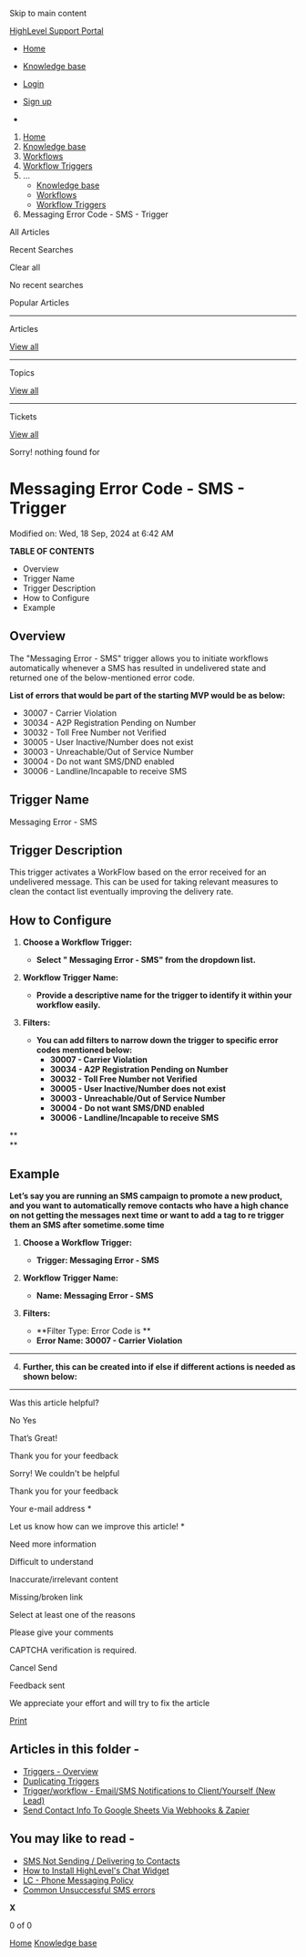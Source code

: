 Skip to main content

[ HighLevel Support Portal ](https://help.gohighlevel.com)

  * [ Home ](/support/home)
  * [ Knowledge base ](/support/solutions)

  * [Login](/support/login)
  * [Sign up](/support/signup)
  * 

  1. [Home](/support/home)
  2. [Knowledge base](/support/solutions)
  3. [Workflows](/support/solutions/48000455132)
  4. [Workflow Triggers](/support/solutions/folders/48000666397)
  5. ... 
     * [Knowledge base](/support/solutions)
     * [Workflows](/support/solutions/48000455132)
     * [Workflow Triggers](/support/solutions/folders/48000666397)
  6. Messaging Error Code - SMS - Trigger

All  Articles 

Recent Searches

Clear all

No recent searches

Popular Articles

* * *

Articles

[View all](/support/search/solutions)

* * *

Topics

[View all](/support/search/topics)

* * *

Tickets

[View all](/support/search/tickets)

Sorry! nothing found for   

# Messaging Error Code - SMS - Trigger

Modified on: Wed, 18 Sep, 2024 at 6:42 AM

**TABLE OF CONTENTS**

  * Overview
  * Trigger Name
  * Trigger Description
  * How to Configure
  * Example

## **Overview**

The "Messaging Error - SMS" trigger allows you to initiate workflows automatically whenever a SMS has resulted in undelivered state and returned one of the below-mentioned error code.

**List of errors that would be part of the starting MVP would be as below:**

  * 30007 - Carrier Violation
  * 30034 - A2P Registration Pending on Number
  * 30032 - Toll Free Number not Verified
  * 30005 - User Inactive/Number does not exist
  * 30003 - Unreachable/Out of Service Number
  * 30004 - Do not want SMS/DND enabled
  * 30006 - Landline/Incapable to receive SMS

## **Trigger Name**

Messaging Error - SMS

## **Trigger Description**

This trigger activates a WorkFlow based on the error received for an undelivered message. This can be used for taking relevant measures to clean the contact list eventually improving the delivery rate.

## **How to Configure**

  1. **Choose a Workflow Trigger:**

     * **Select " Messaging Error - SMS" from the dropdown list.**
  2. **Workflow Trigger Name:**

     * **Provide a descriptive name for the trigger to identify it within your workflow easily.**
  3. **Filters:**

     * **You can add filters to narrow down the trigger to specific error codes mentioned below:**
       * **30007 - Carrier Violation**
       * **30034 - A2P Registration Pending on Number**
       * **30032 - Toll Free Number not Verified**
       * **30005 - User Inactive/Number does not exist**
       * **30003 - Unreachable/Out of Service Number**
       * **30004 - Do not want SMS/DND enabled**
       * **30006 - Landline/Incapable to receive SMS**

**  
**

## **Example**

**Let’s say you are running an SMS campaign to promote a new product, and you want to automatically remove contacts who have a high chance on not getting the messages next time or want to add a tag to re trigger them an SMS after sometime.some time**

  1. **Choose a Workflow Trigger:**

     * **Trigger: Messaging Error - SMS**
  2. **Workflow Trigger Name:**

     * **Name: Messaging Error - SMS**
  3. **Filters:**

     * **Filter Type: Error Code is  **
     * **Error Name: 30007 - Carrier Violation**  
****
  4. **Further, this can be created into if else if different actions is needed as shown below:**  
**            ******

Was this article helpful?

No  Yes 

That’s Great!

Thank you for your feedback

Sorry! We couldn't be helpful

Thank you for your feedback

Your e-mail address *

Let us know how can we improve this article! *

Need more information 

Difficult to understand 

Inaccurate/irrelevant content 

Missing/broken link 

Select at least one of the reasons 

Please give your comments 

CAPTCHA verification is required. 

Cancel  Send 

Feedback sent

We appreciate your effort and will try to fix the article

[Print](javascript:print\(\))

## Articles in this folder -

  * [Triggers - Overview](/support/solutions/articles/48000982202-triggers-overview)
  * [Duplicating Triggers](/support/solutions/articles/48000982205-duplicating-triggers)
  * [Trigger/workflow - Email/SMS Notifications to Client/Yourself (New Lead)](/support/solutions/articles/48000982203-trigger-workflow-email-sms-notifications-to-client-yourself-new-lead-)
  * [Send Contact Info To Google Sheets Via Webhooks & Zapier](/support/solutions/articles/48001062709-send-contact-info-to-google-sheets-via-webhooks-zapier)

## You may like to read -

  * [SMS Not Sending / Delivering to Contacts](/support/solutions/articles/48000981696-sms-not-sending-delivering-to-contacts)
  * [How to Install HighLevel's Chat Widget](/support/solutions/articles/48000984860-how-to-install-highlevel-s-chat-widget)
  * [LC - Phone Messaging Policy](/support/solutions/articles/48001213941-lc-phone-messaging-policy)
  * [Common Unsuccessful SMS errors](/support/solutions/articles/48001208912-common-unsuccessful-sms-errors)

**X**

0 of 0 []()

[Home](/support/home) [Knowledge base](/support/solutions)
